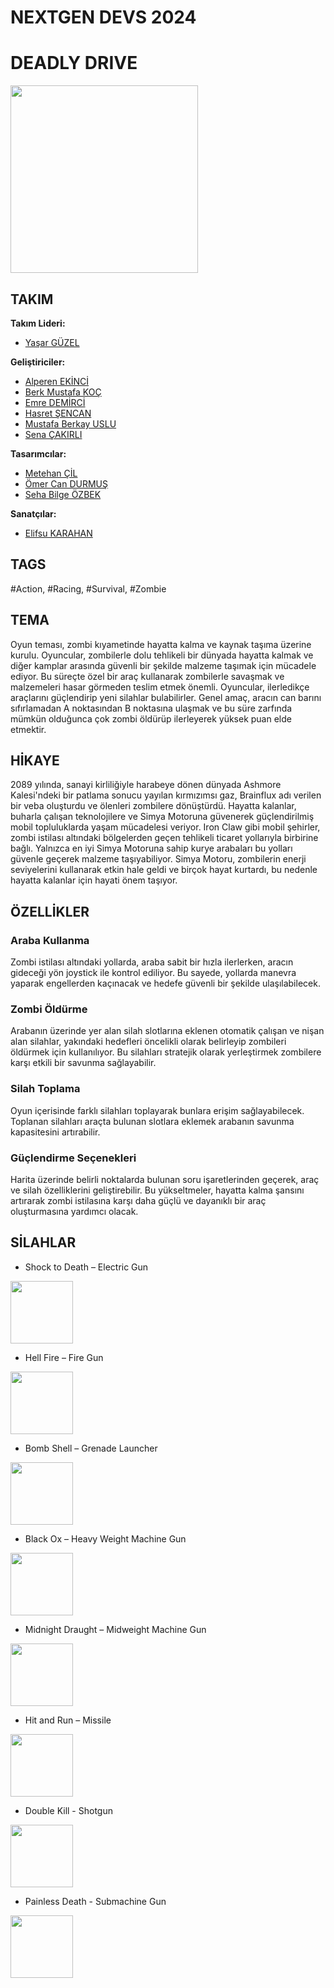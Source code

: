 # NEXTGEN DEVS 2024 
# DEADLY DRIVE 
<img width="300" height="300" src="https://github.com/yasarguzell/CarGame/blob/main/Assets/ReadMe/CarTransparent.png">

## TAKIM
**Takım Lideri:**
* [Yaşar GÜZEL](https://www.linkedin.com/in/yasarguzel/)

**Geliştiriciler:**
* [Alperen EKİNCİ](https://www.linkedin.com/in/alperen-ekinci/)
* [Berk Mustafa KOÇ](https://www.linkedin.com/in/berk-mustafa-koç-5a0463253/)
* [Emre DEMİRCİ](https://www.linkedin.com/in/emre-demirci0/)
* [Hasret ŞENCAN](https://www.linkedin.com/in/hasretsencan/)
* [Mustafa Berkay USLU](https://www.linkedin.com/in/usluberkay/)
* [Sena ÇAKIRLI](https://www.linkedin.com/in/senacakirli/)

**Tasarımcılar:**
* [Metehan ÇİL](https://www.linkedin.com/in/metehancill/)
* [Ömer Can DURMUŞ](https://www.linkedin.com/in/ömer-can-durmuş-b87962199/)
* [Seha Bilge ÖZBEK](www.linkedin.com/in/seha-ozbek)

**Sanatçılar:**
* [Elifsu KARAHAN](https://www.linkedin.com/in/elifsu-karahan-8951a031a/)

## TAGS
#Action, #Racing, #Survival, #Zombie

## TEMA
Oyun teması, zombi kıyametinde hayatta kalma ve kaynak taşıma üzerine kurulu. Oyuncular, zombilerle dolu tehlikeli bir dünyada hayatta kalmak ve diğer kamplar arasında güvenli bir şekilde malzeme taşımak için mücadele ediyor. Bu süreçte özel bir araç kullanarak zombilerle savaşmak ve malzemeleri hasar görmeden teslim etmek önemli. Oyuncular, ilerledikçe araçlarını güçlendirip yeni silahlar bulabilirler. Genel amaç, aracın can barını sıfırlamadan A noktasından B noktasına ulaşmak ve bu süre zarfında mümkün olduğunca çok zombi öldürüp ilerleyerek yüksek puan elde etmektir.

## HİKAYE
2089 yılında, sanayi kirliliğiyle harabeye dönen dünyada Ashmore Kalesi'ndeki bir patlama sonucu yayılan kırmızımsı gaz, Brainflux adı verilen bir veba oluşturdu ve ölenleri zombilere dönüştürdü. Hayatta kalanlar, buharla çalışan teknolojilere ve Simya Motoruna güvenerek güçlendirilmiş mobil topluluklarda yaşam mücadelesi veriyor. Iron Claw gibi mobil şehirler, zombi istilası altındaki bölgelerden geçen tehlikeli ticaret yollarıyla birbirine bağlı. Yalnızca en iyi Simya Motoruna sahip kurye arabaları bu yolları güvenle geçerek malzeme taşıyabiliyor. Simya Motoru, zombilerin enerji seviyelerini kullanarak etkin hale geldi ve birçok hayat kurtardı, bu nedenle hayatta kalanlar için hayati önem taşıyor.

## ÖZELLİKLER

### Araba Kullanma
Zombi istilası altındaki yollarda, araba sabit bir hızla ilerlerken, aracın gideceği yön joystick ile kontrol ediliyor. Bu sayede, yollarda manevra yaparak engellerden kaçınacak ve hedefe güvenli bir şekilde ulaşılabilecek.

### Zombi Öldürme
Arabanın üzerinde yer alan silah slotlarına eklenen otomatik çalışan ve nişan alan silahlar, yakındaki hedefleri öncelikli olarak belirleyip zombileri öldürmek için kullanılıyor. Bu silahları stratejik olarak yerleştirmek zombilere karşı etkili bir savunma sağlayabilir.

### Silah Toplama
Oyun içerisinde farklı silahları toplayarak bunlara erişim sağlayabilecek. Toplanan silahları araçta bulunan slotlara eklemek arabanın savunma kapasitesini artırabilir.

### Güçlendirme Seçenekleri
Harita üzerinde belirli noktalarda bulunan soru işaretlerinden geçerek, araç ve silah özelliklerini geliştirebilir. Bu yükseltmeler, hayatta kalma şansını artırarak zombi istilasına karşı daha güçlü ve dayanıklı bir araç oluşturmasına yardımcı olacak.

## SİLAHLAR
- Shock to Death – Electric Gun
<img width="100" height="100" src="https://github.com/yasarguzell/CarGame/blob/main/Assets/ReadMe/Electric.png">

- Hell Fire – Fire Gun
<img width="100" height="100" src="https://github.com/yasarguzell/CarGame/blob/main/Assets/ReadMe/FireGun.png">

- Bomb Shell – Grenade Launcher
<img width="100" height="100" src="https://github.com/yasarguzell/CarGame/blob/main/Assets/ReadMe/GrenadeLauncher.png">

- Black Ox – Heavy Weight Machine Gun
<img width="100" height="100" src="https://github.com/yasarguzell/CarGame/blob/main/Assets/ReadMe/HeavyWeightMachineGun.png">

- Midnight Draught – Midweight Machine Gun
<img width="100" height="100" src="https://github.com/yasarguzell/CarGame/blob/main/Assets/ReadMe/MidWeightMachineGun.png">

- Hit and Run – Missile
<img width="100" height="100" src="https://github.com/yasarguzell/CarGame/blob/main/Assets/ReadMe/Missile.png">

- Double Kill - Shotgun
<img width="100" height="100" src="https://github.com/yasarguzell/CarGame/blob/main/Assets/ReadMe/SMG.png">

- Painless Death - Submachine Gun
<img width="100" height="100" src="https://github.com/yasarguzell/CarGame/blob/main/Assets/ReadMe/Shotgun.png">
